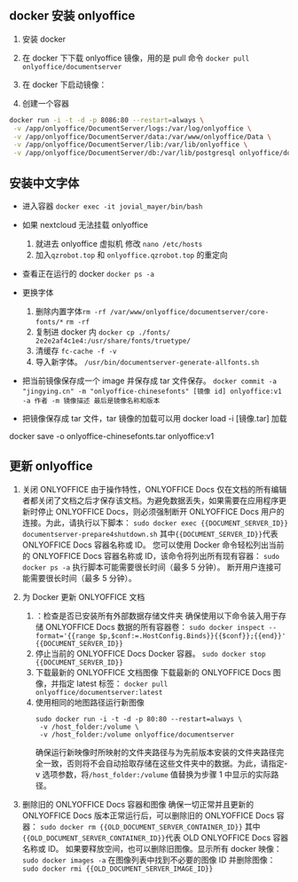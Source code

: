 ## docker 安装 onlyoffice

1. 安装 docker

2. 在 docker 下下载 onlyoffice 镜像，用的是 pull 命令 `docker pull onlyoffice/documentserver `
3. 在 docker 下启动镜像：

4. 创建一个容器

```sh
docker run -i -t -d -p 8086:80 --restart=always \
 -v /app/onlyoffice/DocumentServer/logs:/var/log/onlyoffice \
 -v /app/onlyoffice/DocumentServer/data:/var/www/onlyoffice/Data \
 -v /app/onlyoffice/DocumentServer/lib:/var/lib/onlyoffice \
 -v /app/onlyoffice/DocumentServer/db:/var/lib/postgresql onlyoffice/documentserver
```

## 安装中文字体

- 进入容器 `docker exec -it jovial_mayer/bin/bash`
- 如果 nextcloud 无法挂载 onlyoffice

  1. 就进去 onlyoffice 虚拟机 修改 `nano /etc/hosts`
  2. 加入`qzrobot.top` 和 `onlyoffice.qzrobot.top` 的重定向

- 查看正在运行的 docker `docker ps -a`
- 更换字体

  1. 删除内置字体`rm -rf /var/www/onlyoffice/documentserver/core-fonts/*` `rm -rf `
  2. 复制进 docker 内 `docker cp ./fonts/ 2e2e2af4c1e4:/usr/share/fonts/truetype/`
  3. 清缓存 `fc-cache -f -v`
  4. 导入新字体。 `/usr/bin/documentserver-generate-allfonts.sh`

- 把当前镜像保存成一个 image 并保存成 tar 文件保存。
  `docker commit -a "jingying.cn" -m "onlyoffice-chinesefonts" [镜像 id] onlyoffice:v1 -a 作者 -m 镜像描述 最后是镜像名称和版本`

- 把镜像保存成 tar 文件，tar 镜像的加载可以用 docker load -i [镜像.tar] 加载

docker save -o onlyoffice-chinesefonts.tar onlyoffice:v1

## 更新 onlyoffice

1. 关闭 ONLYOFFICE
   由于操作特性，ONLYOFFICE Docs 仅在文档的所有编辑者都关闭了文档之后才保存该文档。为避免数据丢失，如果需要在应用程序更新时停止 ONLYOFFICE Docs，则必须强制断开 ONLYOFFICE Docs 用户的连接。为此，请执行以下脚本：
   `sudo docker exec {{DOCUMENT_SERVER_ID}} documentserver-prepare4shutdown.sh`
   其中`{{DOCUMENT_SERVER_ID}}`代表 ONLYOFFICE Docs 容器名称或 ID。
   您可以使用 Docker 命令轻松列出当前的 ONLYOFFICE Docs 容器名称或 ID，该命令将列出所有现有容器：
   `sudo docker ps -a`
   执行脚本可能需要很长时间（最多 5 分钟）。
   断开用户连接可能需要很长时间（最多 5 分钟）。

2. 为 Docker 更新 ONLYOFFICE 文档

   1. ：检查是否已安装所有外部数据存储文件夹
      确保使用以下命令装入用于存储 ONLYOFFICE Docs 数据的所有容器卷：
      `sudo docker inspect --format='{{range $p,$conf:=.HostConfig.Binds}}{{$conf}};{{end}}' {{DOCUMENT_SERVER_ID}}`
   2. 停止当前的 ONLYOFFICE Docs Docker 容器。
      `sudo docker stop {{DOCUMENT_SERVER_ID}}`
   3. 下载最新的 ONLYOFFICE 文档图像
      下载最新的 ONLYOFFICE Docs 图像，并指定 latest 标签：
      `docker pull onlyoffice/documentserver:latest`
   4. 使用相同的地图路径运行新图像
      ```
      sudo docker run -i -t -d -p 80:80 --restart=always \
       -v /host_folder:/volume \
       -v /host_folder:/volume onlyoffice/documentserver
      ```
      确保运行新映像时所映射的文件夹路径与为先前版本安装的文件夹路径完全一致，否则将不会自动拾取存储在这些文件夹中的数据。为此，请指定-v 选项参数，将`/host_folder:/volume` 值替换为步骤 1 中显示的实际路径。

3. 删除旧的 ONLYOFFICE Docs 容器和图像
   确保一切正常并且更新的 ONLYOFFICE Docs 版本正常运行后，可以删除旧的 ONLYOFFICE Docs 容器：
   `sudo docker rm {{OLD_DOCUMENT_SERVER_CONTAINER_ID}}`
   其中`{{OLD_DOCUMENT_SERVER_CONTAINER_ID}}`代表 OLD ONLYOFFICE Docs 容器名称或 ID。
   如果要释放空间，也可以删除旧图像。显示所有 docker 映像：
   `sudo docker images -a`
   在图像列表中找到不必要的图像 ID 并删除图像：
   `sudo docker rmi {{OLD_DOCUMENT_SERVER_IMAGE_ID}}`
